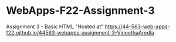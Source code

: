 # WebApps-F22-Assignment-3
Assignment 3 - Basic HTML
"Hosted at" https://44-563-web-apps-f22.github.io/44563-webapps-assignment-3-VineethaAredla